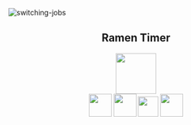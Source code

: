 ![switching-jobs](https://user-images.githubusercontent.com/59816193/76177202-cac55300-61f6-11ea-9262-0526695e7417.png)

<h2 align="center">Ramen Timer</h2>

<p align="center">
  <a href="vue公式サイトURL"><img src="https://〜.png" width="80px;" /></a>
  <br>
  <a href="PWA公式サイトURL"><img src="https://〜.png" height="45px;" /></a>
  <a href="Firebase公式サイトURL"><img src="https://〜.png" height="45px;" /></a>
  <a href="firealpaca公式サイトURL"><img src="https://〜.png" height="40px;" /></a>
  <a href="sweetalert公式サイトURL"><img src="https://〜.png" height="45px;" /></a>
</p>
